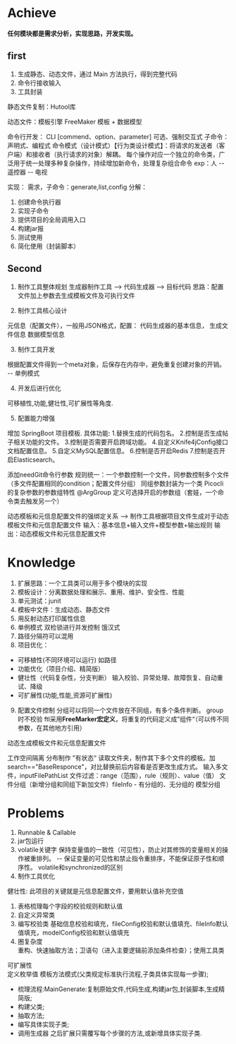 


# Achieve

**任何模块都是需求分析，实现思路，开发实现。**

## first

1. 生成静态、动态文件，通过 Main 方法执行，得到完整代码
2. 命令行接收输入
3. 工具封装

静态文件复制：Hutool库

动态文件：模板引擎 FreeMaker 模板 + 数据模型

命令行开发：
CLI [commend、option、parameter]  可选、强制交互式
子命令：声明式、编程式
命令模式（设计模式）【行为类设计模式】：将请求的发送者（客户端）和接收者（执行请求的对象）解耦。
每个操作对应一个独立的命令类，广泛用于统一处理多种复杂操作，持续增加新命令，处理复杂组合命令
exp：人 -- 遥控器 -- 电视

实现：
需求，子命令：generate,list,config
分解：
1. 创建命令执行器
2. 实现子命令
3. 提供项目的全局调用入口
4. 构建jar报
5. 测试使用
6. 简化使用（封装脚本）

## Second

1. 制作工具整体规划
     生成器制作工具 --> 代码生成器 --> 目标代码
     思路：配置文件加上参数去生成模板文件及可执行文件


2. 制作工具核心设计

元信息（配置文件），一般用JSON格式，配置：
代码生成器的基本信息，
生成文件信息
数据模型信息

3. 制作工具开发

根据配置文件得到一个meta对象，后保存在内存中，避免重复创建对象的开销。  -- 单例模式

4. 开发后进行优化

可移植性,功能,健壮性,可扩展性等角度.


5. 配置能力增强

增加 SpringBoot 项目模板.
具体功能:
1.替换生成的代码包名。
2.控制是否生成帖子相关功能的文件。
3.控制是否需要开启跨域功能。
4.自定义Knife4jConfig接口文档配置信息。
5.自定义MySQL配置信息。
6.控制是否开启Redis
7.控制是否开启Elasticsearch。


添加needGit命令行参数
规则统一：一个参数控制一个文件，同参数控制多个文件（多文件配置相同的condition；配置文件分组）
同组参数封装为一个类
Picocli的复杂参数的参数组特性 @ArgGroup
定义可选择开启的参数组（套娃，一个命令类去触发另一个）

动态模板和元信息配置文件的强绑定关系
--> 制作工具根据项目文件生成对于动态模板文件和元信息配置文件
输入：基本信息+输入文件+模型参数+输出规则
输出：动态模板文件和元信息配置文件


# Knowledge

1. 扩展思路：一个工具类可以用于多个模块的实现
2. 模板设计：分离数据处理和展示、重用、维护、安全性、性能
3. 单元测试：junit
4. 模板中文件：生成动态、静态文件
5. 用反射动态打印属性信息
6. 单例模式
双检锁进行并发控制
饿汉式
7. 路径分隔符可以混用
8. 项目优化：
- 可移植性(不同环境可以运行) 如路径
- 功能优化（项目介绍、精简版）
- 健壮性（代码复杂性，分支判断）
输入校验、异常处理、故障恢复、自动重试、降级
- 可扩展性(功能,性能,资源可扩展性)

9. 配置文件控制
分组可以将同一个文件放在不同组，有多个条件判断。
group时不校验
ftl采用**FreeMarker宏定义**，将重复的代码定义成”组件“（可以传不同参数，在其他地方引用）

动态生成模板文件和元信息配置文件

工作空间隔离
分布制作
”有状态“
读取文件夹，制作其下多个文件的模板。加search=="BaseResponce"，对比替换前后内容看是否更改生成方式。
输入多文件，inputFilePathList
文件过滤：range（范围），rule（规则）、value（值）
文件分组（新增分组和同组下新加文件）fileInfo - 有分组的、无分组的
模型分组




# Problems

1. Runnable & Callable
2. jar包运行
3. volatile关键字
保持变量值的一致性（可见性），防止对其修饰的变量相关的操作被重排列。  -- 保证变量的可见性和禁止指令重排序，不能保证原子性和顺序性。
volatile和synchronized的区别
4. 制作工具优化

健壮性:
此项目的关键就是元信息配置文件，要用默认值补充空值
1. 表格梳理每个字段的校验规则和默认值
2. 自定义异常类
3. 编写校验类
   基础信息校验和填充，fileConfig校验和默认值填充、fileInfo默认值填充，modelConfig校验和默认值填充
4. 圈复杂度    
   重构、快速抽取方法；卫语句（进入主要逻辑前添加条件检查）；使用工具类

可扩展性    
定义枚举值
模板方法模式(父类规定标准执行流程,子类具体实现每一步骤);
- 梳理流程:MainGenerate:复制原始文件,代码生成,构建jar包,封装脚本,生成精简版;
- 构建父类;
- 抽取方法;
- 编写具体实现子类;
- 调用生成器
  之后扩展只需覆写每个步骤的方法,或新增具体实现子类.

